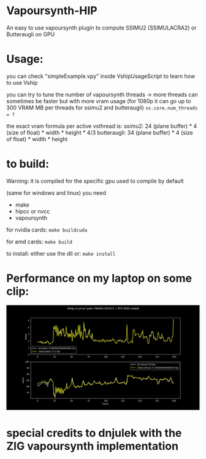 # Vapoursynth-HIP

An easy to use vapoursynth plugin to compute SSIMU2 (SSIMULACRA2) or Butteraugli on GPU

# Usage:

you can check "simpleExample.vpy" inside VshipUsageScript to learn how to use Vship

you can try to tune the number of vapoursynth threads
-> more threads can sometimes be faster but with more vram usage (for 1080p it can go up to 300 VRAM MB per threads for ssimu2 and butteraugli)
`vs.core.num_threads = ?`

the exact vram formula per active vsthread is:
ssimu2: 24 (plane buffer) * 4 (size of float) * width * height * 4/3
butteraugli: 34 (plane buffer) * 4 (size of float) * width * height

# to build:
Warning: it is compiled for the specific gpu used to compile by default

(same for windows and linux)
you need 
- make
- hipcc or nvcc 
- vapoursynth

for nvidia cards:
`make buildcuda`

for amd cards:
`make build`

to install: either use the dll or:
`make install`

# Performance on my laptop on some clip:

![comparison](Images/vshipjxl.png)

# special credits to dnjulek with the ZIG vapoursynth implementation
